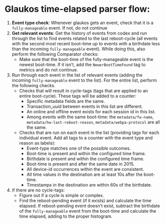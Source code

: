 # Glaukos time-elapsed parser flow:
1. **Event type check**: Whenever glaukos gets an event, check that it is a `fully-manageable` event. If not, do not continue
2. **Get relevant events**: Get the history of events from codex and run through the list to find events related to the last reboot-cycle (all events with the second most recent boot-time up to events with a birthdate less than the incoming `fully-manageable` event). While doing this, also perform the following Comparator checks:
    * Make sure that the boot-time of the fully-manageable event is the newest boot-time. If it isn’t, add the `NewerBootTimeFound` tag to metrics and do not continue.
3. Run through each event in the list of relevant events (adding the incoming `fully-manageable` event to the list). For the entire list, perform the following checks. 
    * Checks that will result in cycle-tags (tags that are applied to an entire boot-cycle). These tags will be added to a counter:
        * Specific metadata fields are the same.
        * Transaction_uuid between events in this list are different.
        * An online and offline event exists for each session id in this list.
        * Among events with the same boot-time: the `metadata/fw-name`, `metadata/hw-last-reboot-reason`, `metadata/webpa-protocol` are all the same.
    * Checks that are run on each event in the list (providing tags for each individual event. Add all tags to a counter with the event type and reason as labels):
        * Event-type matches one of the possible outcomes.
        * Boot-time is present and within the configured time frame.
        * Birthdate is present and within the configured time frame.
        * Boot-time is present and after the same date in 2015.
        * All device-id occurrences within the event are consistent.
        * All time values in the destination are at least 10s after the boot-time.
        * Timestamps in the destination are within 60s of the birthdate.
4. If there are no cycle-tags:
    * Figure out if a cycle is simple or complex.
    * Find the reboot-pending event (if it exists) and calculate the time elapsed. If reboot-pending event doesn’t exist, subtract the birthdate of the `fully-manageable` event from the boot-time and calculate the time elapsed, adding to the proper histogram.
